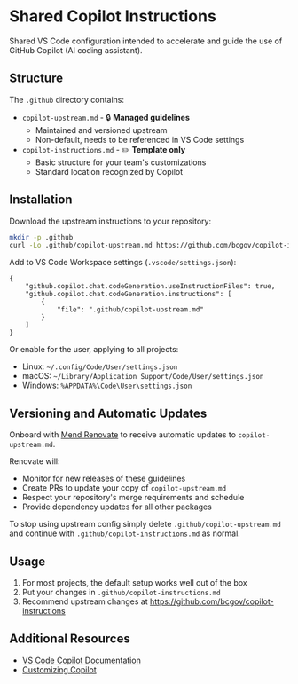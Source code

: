 # Shared Copilot Instructions

Shared VS Code configuration intended to accelerate and guide the use of GitHub Copilot (AI coding assistant).

## Structure

The `.github` directory contains:
- `copilot-upstream.md` - 🔒 **Managed guidelines**
  - Maintained and versioned upstream
  - Non-default, needs to be referenced in VS Code settings
- `copilot-instructions.md` - ✏️ **Template only**
  - Basic structure for your team's customizations
  - Standard location recognized by Copilot

## Installation

Download the upstream instructions to your repository:
```bash
mkdir -p .github
curl -Lo .github/copilot-upstream.md https://github.com/bcgov/copilot-instructions/releases/latest/download/copilot-upstream.md
```

Add to VS Code Workspace settings (`.vscode/settings.json`):
```jsonc
{
    "github.copilot.chat.codeGeneration.useInstructionFiles": true,
    "github.copilot.chat.codeGeneration.instructions": [
        {
            "file": ".github/copilot-upstream.md"
        }
    ]
}
```

Or enable for the user, applying to all projects:
- Linux: `~/.config/Code/User/settings.json`
- macOS: `~/Library/Application Support/Code/User/settings.json`
- Windows: `%APPDATA%\Code\User\settings.json`

## Versioning and Automatic Updates

Onboard with [Mend Renovate](https://github.com/bcgov/renovate-config) to receive automatic updates to `copilot-upstream.md`.

Renovate will:
- Monitor for new releases of these guidelines
- Create PRs to update your copy of `copilot-upstream.md`
- Respect your repository's merge requirements and schedule
- Provide dependency updates for all other packages

To stop using upstream config simply delete `.github/copilot-upstream.md` and continue with `.github/copilot-instructions.md` as normal.

## Usage

1. For most projects, the default setup works well out of the box
2. Put your changes in `.github/copilot-instructions.md`
3. Recommend upstream changes at https://github.com/bcgov/copilot-instructions

## Additional Resources

- [VS Code Copilot Documentation](https://code.visualstudio.com/docs/copilot/overview)
- [Customizing Copilot](https://code.visualstudio.com/docs/copilot/copilot-customization)
